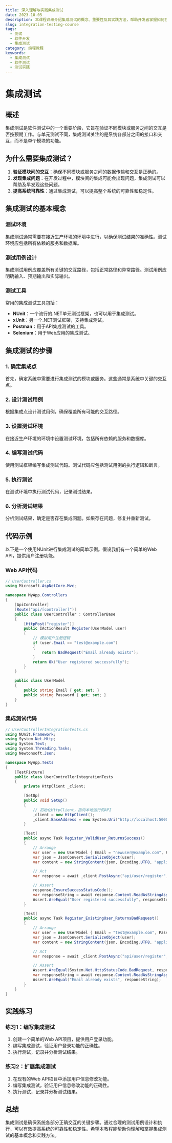 ```yaml
---
title: 深入理解与实践集成测试
date: 2023-10-05
description: 本课程详细介绍集成测试的概念、重要性及其实践方法，帮助开发者掌握如何在实际项目中有效进行集成测试。
slug: integration-testing-course
tags:
  - 测试
  - 软件开发
  - 集成测试
category: 编程教程
keywords:
  - 集成测试
  - 软件测试
  - 测试实践
---
```


# 集成测试

## 概述

集成测试是软件测试中的一个重要阶段，它旨在验证不同模块或服务之间的交互是否按预期工作。与单元测试不同，集成测试关注的是系统各部分之间的接口和交互，而不是单个模块的功能。

## 为什么需要集成测试？

1. **验证模块间的交互**：确保不同模块或服务之间的数据传输和交互是正确的。
2. **发现集成问题**：在开发过程中，模块间的集成可能会出现问题，集成测试可以帮助及早发现这些问题。
3. **提高系统可靠性**：通过集成测试，可以提高整个系统的可靠性和稳定性。

## 集成测试的基本概念

### 测试环境

集成测试通常需要在接近生产环境的环境中进行，以确保测试结果的准确性。测试环境应包括所有依赖的服务和数据库。

### 测试用例设计

集成测试用例应覆盖所有关键的交互路径，包括正常路径和异常路径。测试用例应明确输入、预期输出和实际输出。

### 测试工具

常用的集成测试工具包括：
- **NUnit**：一个流行的.NET单元测试框架，也可以用于集成测试。
- **xUnit**：另一个.NET测试框架，支持集成测试。
- **Postman**：用于API集成测试的工具。
- **Selenium**：用于Web应用的集成测试。

## 集成测试的步骤

### 1. 确定集成点

首先，确定系统中需要进行集成测试的模块或服务。这些通常是系统中关键的交互点。

### 2. 设计测试用例

根据集成点设计测试用例，确保覆盖所有可能的交互路径。

### 3. 设置测试环境

在接近生产环境的环境中设置测试环境，包括所有依赖的服务和数据库。

### 4. 编写测试代码

使用测试框架编写集成测试代码。测试代码应包括测试用例的执行逻辑和断言。

### 5. 执行测试

在测试环境中执行测试代码，记录测试结果。

### 6. 分析测试结果

分析测试结果，确定是否存在集成问题。如果存在问题，修复并重新测试。

## 代码示例

以下是一个使用NUnit进行集成测试的简单示例。假设我们有一个简单的Web API，提供用户注册功能。

### Web API代码

```csharp
// UserController.cs
using Microsoft.AspNetCore.Mvc;

namespace MyApp.Controllers
{
    [ApiController]
    [Route("api/[controller]")]
    public class UserController : ControllerBase
    {
        [HttpPost("register")]
        public IActionResult Register(UserModel user)
        {
            // 模拟用户注册逻辑
            if (user.Email == "test@example.com")
            {
                return BadRequest("Email already exists");
            }
            return Ok("User registered successfully");
        }
    }

    public class UserModel
    {
        public string Email { get; set; }
        public string Password { get; set; }
    }
}
```

### 集成测试代码

```csharp
// UserControllerIntegrationTests.cs
using NUnit.Framework;
using System.Net.Http;
using System.Text;
using System.Threading.Tasks;
using Newtonsoft.Json;

namespace MyApp.Tests
{
    [TestFixture]
    public class UserControllerIntegrationTests
    {
        private HttpClient _client;

        [SetUp]
        public void Setup()
        {
            // 初始化HttpClient，指向本地运行的API
            _client = new HttpClient();
            _client.BaseAddress = new System.Uri("http://localhost:5000/");
        }

        [Test]
        public async Task Register_ValidUser_ReturnsSuccess()
        {
            // Arrange
            var user = new UserModel { Email = "newuser@example.com", Password = "password" };
            var json = JsonConvert.SerializeObject(user);
            var content = new StringContent(json, Encoding.UTF8, "application/json");

            // Act
            var response = await _client.PostAsync("api/user/register", content);

            // Assert
            response.EnsureSuccessStatusCode();
            var responseString = await response.Content.ReadAsStringAsync();
            Assert.AreEqual("User registered successfully", responseString);
        }

        [Test]
        public async Task Register_ExistingUser_ReturnsBadRequest()
        {
            // Arrange
            var user = new UserModel { Email = "test@example.com", Password = "password" };
            var json = JsonConvert.SerializeObject(user);
            var content = new StringContent(json, Encoding.UTF8, "application/json");

            // Act
            var response = await _client.PostAsync("api/user/register", content);

            // Assert
            Assert.AreEqual(System.Net.HttpStatusCode.BadRequest, response.StatusCode);
            var responseString = await response.Content.ReadAsStringAsync();
            Assert.AreEqual("Email already exists", responseString);
        }
    }
}
```

## 实践练习

### 练习1：编写集成测试

1. 创建一个简单的Web API项目，提供用户登录功能。
2. 编写集成测试，验证用户登录功能的正确性。
3. 执行测试，记录并分析测试结果。

### 练习2：扩展集成测试

1. 在现有的Web API项目中添加用户信息修改功能。
2. 编写集成测试，验证用户信息修改功能的正确性。
3. 执行测试，记录并分析测试结果。

## 总结

集成测试是确保系统各部分正确交互的关键步骤。通过合理的测试用例设计和执行，可以有效提高系统的可靠性和稳定性。希望本教程能帮助你理解和掌握集成测试的基本概念和实践方法。